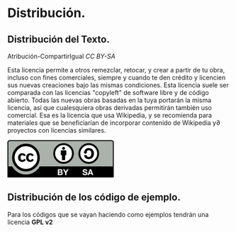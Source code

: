 # Distribución. 
## Distribución del Texto.
 Atribución-CompartirIgual *CC BY-SA*
 
Esta licencia permite a otros remezclar, retocar, y crear a partir de tu obra, incluso con fines comerciales, siempre y cuando te den crédito y licencien sus nuevas creaciones bajo las mismas condiciones. Esta licencia suele ser comparada con las licencias "copyleft" de software libre y de código abierto. Todas las nuevas obras basadas en la tuya portarán la misma licencia, así que cualesquiera obras derivadas permitirán también uso comercial. Esa es la licencia que usa Wikipedia, y se recomienda para materiales que se beneficiarían de incorporar contenido de Wikipedia y∂ proyectos con licencias similares. 

![Creative Common](Imagenes/by-sa.svg)


## Distribución de los código de ejemplo.
Para los códigos que se vayan haciendo como ejemplos tendrán una licencia **GPL v2**